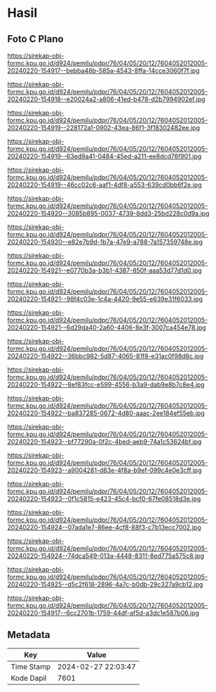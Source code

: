 # Hasil

## Foto C Plano

https://sirekap-obj-formc.kpu.go.id/d924/pemilu/pdpr/76/04/05/20/12/7604052012005-20240220-154917--bebba48b-585a-4543-8ffa-14cce3060f7f.jpg

https://sirekap-obj-formc.kpu.go.id/d924/pemilu/pdpr/76/04/05/20/12/7604052012005-20240220-154918--e20024a2-a806-41ed-b478-d2b7994902ef.jpg

https://sirekap-obj-formc.kpu.go.id/d924/pemilu/pdpr/76/04/05/20/12/7604052012005-20240220-154919--228172a1-0902-43ea-86f1-3f18302482ee.jpg

https://sirekap-obj-formc.kpu.go.id/d924/pemilu/pdpr/76/04/05/20/12/7604052012005-20240220-154919--63ed9a41-0484-45ed-a211-ee8dcd76f901.jpg

https://sirekap-obj-formc.kpu.go.id/d924/pemilu/pdpr/76/04/05/20/12/7604052012005-20240220-154919--46cc02c6-aaf1-4df8-a553-639cd0bb6f2e.jpg

https://sirekap-obj-formc.kpu.go.id/d924/pemilu/pdpr/76/04/05/20/12/7604052012005-20240220-154920--3085b895-0037-4739-8dd3-25bd228c0d9a.jpg

https://sirekap-obj-formc.kpu.go.id/d924/pemilu/pdpr/76/04/05/20/12/7604052012005-20240220-154920--e82e7b9d-1b7a-47e9-a788-7a157359748e.jpg

https://sirekap-obj-formc.kpu.go.id/d924/pemilu/pdpr/76/04/05/20/12/7604052012005-20240220-154921--e0770b3a-b3b1-4387-850f-aaa53d77d1d0.jpg

https://sirekap-obj-formc.kpu.go.id/d924/pemilu/pdpr/76/04/05/20/12/7604052012005-20240220-154921--98f4c03e-1c4a-4420-9e55-e639e31f6033.jpg

https://sirekap-obj-formc.kpu.go.id/d924/pemilu/pdpr/76/04/05/20/12/7604052012005-20240220-154921--6d29da40-2a60-4406-8e3f-3007ca454e78.jpg

https://sirekap-obj-formc.kpu.go.id/d924/pemilu/pdpr/76/04/05/20/12/7604052012005-20240220-154922--36bbc982-5d87-4065-81f8-e31ac0f98d8c.jpg

https://sirekap-obj-formc.kpu.go.id/d924/pemilu/pdpr/76/04/05/20/12/7604052012005-20240220-154922--8ef83fcc-e599-4556-b3a9-dab9e8b7c8e4.jpg

https://sirekap-obj-formc.kpu.go.id/d924/pemilu/pdpr/76/04/05/20/12/7604052012005-20240220-154922--ba837285-0672-4d80-aaac-2ee184ef55eb.jpg

https://sirekap-obj-formc.kpu.go.id/d924/pemilu/pdpr/76/04/05/20/12/7604052012005-20240220-154923--bf77290a-0f2c-4bed-aeb9-74a1c53624bf.jpg

https://sirekap-obj-formc.kpu.go.id/d924/pemilu/pdpr/76/04/05/20/12/7604052012005-20240220-154923--a9004281-d83e-4f8a-b9ef-099c4e0e3cff.jpg

https://sirekap-obj-formc.kpu.go.id/d924/pemilu/pdpr/76/04/05/20/12/7604052012005-20240220-154923--0f1c5815-e423-45c4-bcf0-67fe08518d3e.jpg

https://sirekap-obj-formc.kpu.go.id/d924/pemilu/pdpr/76/04/05/20/12/7604052012005-20240220-154924--07ada1e7-86ee-4cf8-88f3-c7b13ecc7002.jpg

https://sirekap-obj-formc.kpu.go.id/d924/pemilu/pdpr/76/04/05/20/12/7604052012005-20240220-154924--74dca549-013a-4448-8311-8ed775a575c8.jpg

https://sirekap-obj-formc.kpu.go.id/d924/pemilu/pdpr/76/04/05/20/12/7604052012005-20240220-154925--d5c2f618-2896-4a7c-b0db-29c327a9cb12.jpg

https://sirekap-obj-formc.kpu.go.id/d924/pemilu/pdpr/76/04/05/20/12/7604052012005-20240220-154917--6cc2701b-1759-44df-af5d-a3dc1e587b06.jpg


## Metadata

| Key        | Value               |
| ---------- | ------------------- |
| Time Stamp | 2024-02-27 22:03:47 |
| Kode Dapil | 7601                |



